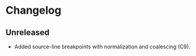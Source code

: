# Changelog

## Unreleased

- Added source-line breakpoints with normalization and coalescing (C9).
